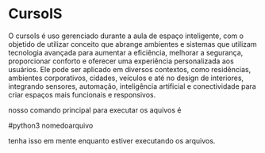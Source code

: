 # CursoIS 
O cursoIs é uso gerenciado durante a aula de espaço inteligente, com o objetido de utilizar conceito que abrange ambientes e sistemas que utilizam tecnologia avançada para aumentar a eficiência, melhorar a segurança, proporcionar conforto e oferecer uma experiência personalizada aos usuários. Ele pode ser aplicado em diversos contextos, como residências, ambientes corporativos, cidades, veículos e até no design de interiores, integrando sensores, automação, inteligência artificial e conectividade para criar espaços mais funcionais e responsivos.

nosso comando principal para executar os aquivos é 


#python3 nomedoarquivo


tenha isso em mente enquanto estiver executando os arquivos.
